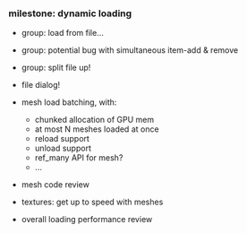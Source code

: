 ### milestone: dynamic loading
- group: load from file...
- group: potential bug with simultaneous item-add & remove
- group: split file up!
- file dialog!

- mesh load batching, with:
  - chunked allocation of GPU mem
  - at most N meshes loaded at once
  - reload support
  - unload support
  - ref_many API for mesh?
  - ...

- mesh code review

- textures: get up to speed with meshes

- overall loading performance review